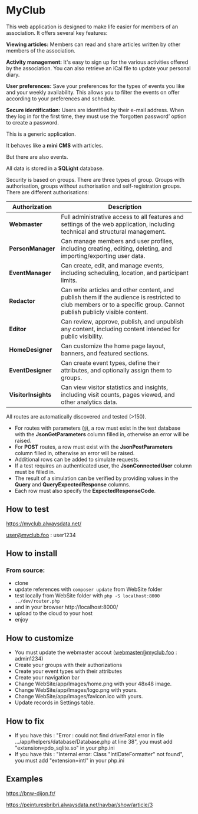 # MyClub

This web application is designed to make life easier for members of an association. It offers several key features:

**Viewing articles:** Members can read and share articles written by other members of the association.

**Activity management:** It's easy to sign up for the various activities offered by the association. You can also retrieve an iCal file to update your personal diary.

**User preferences:** Save your preferences for the types of events you like and your weekly availability. This allows you to filter the events on offer according to your preferences and schedule.

**Secure identification:** Users are identified by their e-mail address. When they log in for the first time, they must use the ‘forgotten password’ option to create a password.


This is a generic application.

It behaves like a **mini CMS** with articles.

But there are also events.

All data is stored in a **SQLight** database.

Security is based on groups. There are three types of group. Groups with authorisation, groups without authorisation and self-registration groups. There are different authorisations: 

| Authorization  | Description |
|--------------------|-------------|
| **Webmaster**      | Full administrative access to all features and settings of the web application, including technical and structural management. |
| **PersonManager**  | Can manage members and user profiles, including creating, editing, deleting, and importing/exporting user data. |
| **EventManager**   | Can create, edit, and manage events, including scheduling, location, and participant limits. |
| **Redactor**       | Can write articles and other content, and publish them if the audience is restricted to club members or to a specific group. Cannot publish publicly visible content. |
| **Editor**         | Can review, approve, publish, and unpublish any content, including content intended for public visibility. |
| **HomeDesigner**   | Can customize the home page layout, banners, and featured sections. |
| **EventDesigner**  | Can create event types, define their attributes, and optionally assign them to groups. |
| **VisitorInsights**| Can view visitor statistics and insights, including visit counts, pages viewed, and other analytics data. |


All routes are automatically discovered and tested (>150).  

- For routes with parameters (`@`), a row must exist in the test database with the **JsonGetParameters** column filled in, otherwise an error will be raised.  
- For **POST** routes, a row must exist with the **JsonPostParameters** column filled in, otherwise an error will be raised.  
- Additional rows can be added to simulate requests.  
- If a test requires an authenticated user, the **JsonConnectedUser** column must be filled in.  
- The result of a simulation can be verified by providing values in the **Query** and **QueryExpectedResponse** columns.  
- Each row must also specify the **ExpectedResponseCode**.  


## How to test
https://myclub.alwaysdata.net/

user@myclub.foo : user1234

## How to install

### From source: 

- clone
- update references with ```composer update``` from WebSite folder
- test locally from WebSite folder with ```php -S localhost:8000 ../dev/router.php```
- and in your browser http://localhost:8000/
- upload to the cloud to your host
- enjoy

## How to customize

- You must update the webmaster accout (webmaster@myclub.foo : admin1234)
- Create your groups with their authorizations
- Create your event types with their attributes
- Create your navigation bar
- Change WebSite/app/Images/home.png with your 48x48 image.
- Change WebSite/app/Images/logo.png with yours.
- Change WebSite/app/Images/favicon.ico with yours.
- Update records in Settings table.

## How to fix

- If you have this : "Error : could not find driverFatal error in file .../app/helpers/database/Database.php at line 38", you must add "extension=pdo_sqlite.so" in your php.ini
- If you have this : "Internal error: Class "IntlDateFormatter" not found", you must add "extension=intl" in your php.ini

## Examples
https://bnw-dijon.fr/

https://peinturesbribri.alwaysdata.net/navbar/show/article/3



